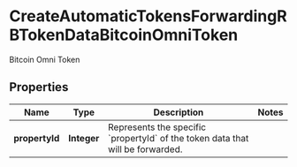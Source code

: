 

# CreateAutomaticTokensForwardingRBTokenDataBitcoinOmniToken

Bitcoin Omni Token

## Properties

| Name | Type | Description | Notes |
|------------ | ------------- | ------------- | -------------|
|**propertyId** | **Integer** | Represents the specific &#x60;propertyId&#x60; of the token data that will be forwarded. |  |



